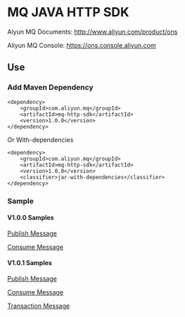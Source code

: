 # MQ JAVA HTTP SDK

Alyun MQ Documents: http://www.aliyun.com/product/ons

Aliyun MQ Console: https://ons.console.aliyun.com

## Use

### Add Maven Dependency
```
<dependency>
    <groupId>com.aliyun.mq</groupId>
    <artifactId>mq-http-sdk</artifactId>
    <version>1.0.0</version>
</dependency>
```

Or With-dependencies
```
<dependency>
    <groupId>com.aliyun.mq</groupId>
    <artifactId>mq-http-sdk</artifactId>
    <version>1.0.0</version>
    <classifier>jar-with-dependencies</classifier>
</dependency>
```

### Sample

#### V1.0.0 Samples
[Publish Message](https://github.com/aliyunmq/mq-http-samples/blob/master/java/src/main/java/Producer.java)

[Consume Message](https://github.com/aliyunmq/mq-http-samples/blob/master/java/src/main/java/Consumer.java)

#### V1.0.1 Samples
[Publish Message](https://github.com/aliyunmq/mq-http-samples/tree/101-dev/java/src/main/java/Producer.java)

[Consume Message](https://github.com/aliyunmq/mq-http-samples/tree/101-dev/java/src/main/java/Consumer.java)

[Transaction Message](https://github.com/aliyunmq/mq-http-samples/tree/101-dev/java/src/main/java/TransProducer.java)
